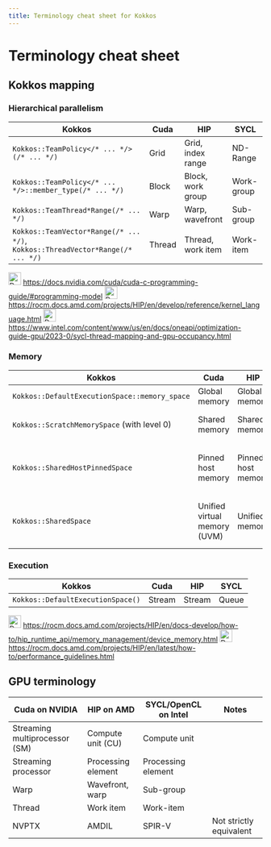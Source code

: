 ```yaml
---
title: Terminology cheat sheet for Kokkos
---
```


<!--#ifndef PRINT-->

# Terminology cheat sheet

<!--#endif-->

## Kokkos mapping

### Hierarchical parallelism

| Kokkos                                                                         | Cuda   | HIP               | SYCL       |
|--------------------------------------------------------------------------------|--------|-------------------|------------|
| `Kokkos::TeamPolicy</* ... */>(/* ... */)`                                     | Grid   | Grid, index range | ND-Range   |
| `Kokkos::TeamPolicy</* ... */>::member_type(/* ... */)`                        | Block  | Block, work group | Work-group |
| `Kokkos::TeamThread*Range(/* ... */)`                                          | Warp   | Warp, wavefront   | Sub-group  |
| `Kokkos::TeamVector*Range(/* ... */)`, `Kokkos::ThreadVector*Range(/* ... */)` | Thread | Thread, work item | Work-item  |

<!--#ifndef PRINT-->
<img title="Doc" alt="Doc" src="./images/doc_txt.svg" height="25"> https://docs.nvidia.com/cuda/cuda-c-programming-guide/#programming-model
<img title="Doc" alt="Doc" src="./images/doc_txt.svg" height="25"> https://rocm.docs.amd.com/projects/HIP/en/develop/reference/kernel_language.html
<img title="Doc" alt="Doc" src="./images/doc_txt.svg" height="25"> https://www.intel.com/content/www/us/en/docs/oneapi/optimization-guide-gpu/2023-0/sycl-thread-mapping-and-gpu-occupancy.html
<!--#endif-->

### Memory

| Kokkos                                        | Cuda                         | HIP                | SYCL                               |
|-----------------------------------------------|------------------------------|--------------------|------------------------------------|
| `Kokkos::DefaultExecutionSpace::memory_space` | Global memory                | Global memory      | Global memory                      |
| `Kokkos::ScratchMemorySpace` (with level 0)   | Shared memory                | Shared memory      | (Shared) local memory              |
| `Kokkos::SharedHostPinnedSpace`               | Pinned host memory           | Pinned host memory | Host Unified shared memory (USM)   |
| `Kokkos::SharedSpace`                         | Unified virtual memory (UVM) | Unified memory     | Shared Unified shared memory (USM) |

### Execution

| Kokkos                                        | Cuda                         | HIP                | SYCL                               |
|-----------------------------------------------|------------------------------|--------------------|------------------------------------|
| `Kokkos::DefaultExecutionSpace()`             | Stream                       | Stream             | Queue                              |

<!--#ifndef PRINT-->
<img title="Doc" alt="Doc" src="./images/doc_txt.svg" height="25"> https://rocm.docs.amd.com/projects/HIP/en/docs-develop/how-to/hip_runtime_api/memory_management/device_memory.html
<img title="Doc" alt="Doc" src="./images/doc_txt.svg" height="25"> https://rocm.docs.amd.com/projects/HIP/en/latest/how-to/performance_guidelines.html
<!--#endif-->

## GPU terminology

| Cuda on NVIDIA                | HIP on AMD         | SYCL/OpenCL on Intel | Notes                   |
|-------------------------------|--------------------|----------------------|-------------------------|
| Streaming multiprocessor (SM) | Compute unit (CU)  | Compute unit         |                         |
| Streaming processor           | Processing element | Processing element   |                         |
| Warp                          | Wavefront, warp    | Sub-group            |                         |
| Thread                        | Work item          | Work-item            |                         |
| NVPTX                         | AMDIL              | SPIR-V               | Not strictly equivalent |

